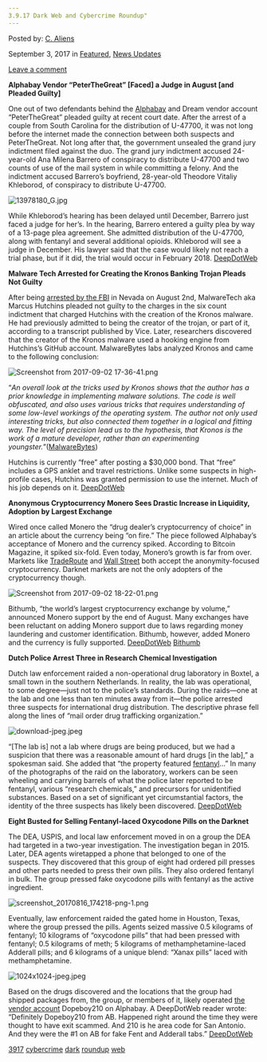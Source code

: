```yaml
---
3.9.17 Dark Web and Cybercrime Roundup"
---
```

<article class="post-listing post-22329 post type-post status-publish format-standard has-post-thumbnail hentry 
 tag-5881 tag-cybercrime tag-dark tag-roundup tag-web">
    
<div class="post-inner">
    
    
        
<span>Posted by: <a href="https://www.deepdotweb.com/author/caliens/" title="">C. Aliens </a></span>
    
    
<span>September 3, 2017</span>
<span>in <a href="https://www.deepdotweb.com/category/deepdot-news/" rel="category tag">Featured</a>, <a href="https://www.deepdotweb.com/category/news-updates/" rel="category tag">News Updates</a></span>
    
<span><a href="https://www.deepdotweb.com/2017/09/03/3-9-17-dark-web-cybercrime-roundup/#respond">Leave a comment</a></span>
</p>
<div class="clear"></div>
    
    
    
<p><strong>Alphabay Vendor “PeterTheGreat” [Faced] a Judge in August [and Pleaded Guilty]</strong></p>
<p>One out of two defendants behind the <a href="https://www.deepdotweb.com/2013/10/28/updated-llist-of-hidden-marketplaces-tor-i2p/">Alphabay</a> and Dream vendor account “PeterTheGreat” pleaded guilty at recent court date. After the arrest of a couple from South Carolina for the distribution of U-47700, it was not long before the internet made the connection between both suspects and PeterTheGreat. Not long after that, the government unsealed the grand jury indictment filed against the duo. The grand jury indictment accused 24-year-old Ana Milena Barrero of conspiracy to distribute U-47700 and two counts of use of the mail system in while committing a felony. And the indictment accused Barrero’s boyfriend, 28-year-old Theodore Vitaliy Khleborod, of conspiracy to distribute U-47700.</p>
<p><img class="wp-image-22330" src="/imgs/2017/09/13978180_g-jpg.jpeg" alt="13978180_G.jpg" srcset="/imgs/2017/09/13978180_g-jpg.jpeg 640w, /imgs/2017/09/13978180_g-jpg-300x169.jpeg 300w" sizes="(max-width: 640px) 100vw, 640px" /></p>
<p>While Khleborod’s hearing has been delayed until December, Barrero just faced a judge for her’s. In the hearing, Barrero entered a guilty plea by way of a 13-page plea agreement. She admitted distribution of the U-47700, along with fentanyl and several additional opioids. Khleborod will see a judge in December. His lawyer said that the case would likely not reach a trial phase, but if it did, the trial would occur in February 2018. <a href="https://www.deepdotweb.com/2017/08/30/alphabay-vendor-peterthegreat-face-judge-august/">DeepDotWeb</a></p>
<p><strong>Malware Tech Arrested for Creating the Kronos Banking Trojan Pleads Not Guilty</strong></p>
<p>After being <a href="https://www.deepdotweb.com/2017/08/05/malwaretech-arrested-creating-kronos-banking-trojan/">arrested by the FBI</a> in Nevada on August 2nd, MalwareTech aka Marcus Hutchins pleaded not guilty to the charges in the six count indictment that charged Hutchins with the creation of the Kronos malware. He had previously admitted to being the creator of the trojan, or part of it, according to a transcript published by Vice. Later, researchers discovered that the creator of the Kronos malware used a hooking engine from Hutchins’s GitHub account. MalwareBytes labs analyzed Kronos and came to the following conclusion:</p>
<p><img class="wp-image-22331" src="/imgs/2017/09/screenshot-from-2017-09-02-17-36-41-png.png" alt="Screenshot from 2017-09-02 17-36-41.png" srcset="/imgs/2017/09/screenshot-from-2017-09-02-17-36-41-png.png 801w, /imgs/2017/09/screenshot-from-2017-09-02-17-36-41-png-300x190.png 300w" sizes="(max-width: 801px) 100vw, 801px" /></p>
<p>“<em>An overall look at the tricks used by Kronos shows that the author has a prior knowledge in implementing malware solutions. The code is well obfuscated, and also uses various tricks that requires understanding of some low-level workings of the operating system. The author not only used interesting tricks, but also connected them together in a logical and fitting way. The level of precision lead us to the hypothesis, that Kronos is the work of a mature developer, rather than an experimenting youngster.</em>”(<a href="https://blog.malwarebytes.com/cybercrime/2017/08/inside-kronos-malware/">MalwareBytes</a>)</p>
<p>Hutchins is currently “free” after posting a $30,000 bond. That “free” includes a GPS anklet and travel restrictions. Unlike some suspects in high-profile cases, Hutchins was granted permission to use the internet. Much of his job depends on it. <a href="https://www.deepdotweb.com/2017/08/30/malware-tech-arrested-creating-kronos-banking-trojan-pleads-not-guilty/">DeepDotWeb</a></p>
<p><strong>Anonymous Cryptocurrency Monero Sees Drastic Increase in Liquidity, Adoption by Largest Exchange</strong></p>
<p>Wired once called Monero the “drug dealer’s cryptocurrency of choice” in an article about the currency being “on fire.” The piece followed Alphabay’s acceptance of Monero and the currency spiked. According to Bitcoin Magazine, it spiked six-fold. Even today, Monero’s growth is far from over. Markets like <a href="https://www.deepdotweb.com/marketplace-directory/listing/traderoute/">TradeRoute</a> and <a href="https://www.deepdotweb.com/marketplace-directory/listing/wall-street-market/">Wall Street</a> both accept the anonymity-focused cryptocurrency. Darknet markets are not the only adopters of the cryptocurrency though.</p>
<p><img class="wp-image-22332" src="/imgs/2017/09/screenshot-from-2017-09-02-18-22-01-png.png" alt="Screenshot from 2017-09-02 18-22-01.png" srcset="/imgs/2017/09/screenshot-from-2017-09-02-18-22-01-png.png 872w, /imgs/2017/09/screenshot-from-2017-09-02-18-22-01-png-300x198.png 300w" sizes="(max-width: 872px) 100vw, 872px" /></p>
<p>Bithumb, “the world’s largest cryptocurrency exchange by volume,” announced Monero support by the end of August. Many exchanges have been reluctant on adding Monero support due to laws regarding money laundering and customer identification. Bithumb, however, added Monero and the currency is fully supported. <a href="https://www.deepdotweb.com/2017/09/02/anonymous-cryptocurrency-monero-sees-drastic-increase-liquidity-adoption-largest-exchange/">DeepDotWeb</a> <a href="https://www.bithumb.com/">Bithumb</a></p>
<p><strong>Dutch Police Arrest Three in Research Chemical Investigation</strong></p>
<p>Dutch law enforcement raided a non-operational drug laboratory in Boxtel, a small town in the southern Netherlands. In reality, the lab was operational, to some degree—just not to the police’s standards. During the raids—one at the lab and one less than ten minutes away from it—the police arrested three suspects for international drug distribution. The descriptive phrase fell along the lines of “mail order drug trafficking organization.”</p>
<p><img class="wp-image-22333" src="/imgs/2017/09/download-jpeg-jpeg.jpeg" alt="download-jpeg.jpeg" srcset="/imgs/2017/09/download-jpeg-jpeg.jpeg 694w, /imgs/2017/09/download-jpeg-jpeg-300x200.jpeg 300w" sizes="(max-width: 694px) 100vw, 694px" /></p>
<p>“[The lab is] not a lab where drugs are being produced, but we had a suspicion that there was a reasonable amount of hard drugs [in the lab],” a spokesman said. She added that “the property featured <a href="https://www.deepdotweb.com/tag/fentanyl">fentanyl</a>…” In many of the photographs of the raid on the laboratory, workers can be seen wheeling and carrying barrels of what the police later reported to be fentanyl, various “research chemicals,” and precursors for unidentified substances. Based on a set of significant yet circumstantial factors, the identity of the three suspects has likely been discovered. <a href="https://www.deepdotweb.com/2017/09/01/dutch-police-arrest-three-research-chemical-investigation/">DeepDotWeb</a></p>
<p><strong>Eight Busted for Selling Fentanyl-laced Oxycodone Pills on the Darknet</strong></p>
<p>The DEA, USPIS, and local law enforcement moved in on a group the DEA had targeted in a two-year investigation. The investigation began in 2015. Later, DEA agents wiretapped a phone that belonged to one of the suspects. They discovered that this group of eight had ordered pill presses and other parts needed to press their own pills. They also ordered fentanyl in bulk. The group pressed fake oxycodone pills with fentanyl as the active ingredient.</p>
<p><img class="wp-image-22334" src="/imgs/2017/09/screenshot_20170816_174218-png-1-png.png" alt="screenshot_20170816_174218-png-1.png" srcset="/imgs/2017/09/screenshot_20170816_174218-png-1-png.png 744w, /imgs/2017/09/screenshot_20170816_174218-png-1-png-300x150.png 300w, /imgs/2017/09/screenshot_20170816_174218-png-1-png-660x330.png 660w" sizes="(max-width: 744px) 100vw, 744px" /></p>
<p>Eventually, law enforcement raided the gated home in Houston, Texas, where the group pressed the pills. Agents seized massive 0.5 kilograms of fentanyl; 10 kilograms of “oxycodone pills” that had been pressed with fentanyl; 0.5 kilograms of meth; 5 kilograms of methamphetamine-laced Adderall pills; and 6 kilograms of a unique blend: “Xanax pills” laced with methamphetamine.</p>
<p><img class="wp-image-22335" src="/imgs/2017/09/1024x1024-jpeg-jpeg.jpeg" alt="1024x1024-jpeg.jpeg" srcset="/imgs/2017/09/1024x1024-jpeg-jpeg.jpeg 1024w, /imgs/2017/09/1024x1024-jpeg-jpeg-300x226.jpeg 300w" sizes="(max-width: 1024px) 100vw, 1024px" /></p>
<p>Based on the drugs discovered and the locations that the group had shipped packages from, the group, or members of it, likely operated <a href="https://www.deepdotweb.com/tag/vendor/">the vendor account</a> Dopeboy210 on Alphabay. A DeepDotWeb reader wrote: “Definitely Dopeboy210 from AB. Happened right around the time they were thought to have exit scammed. And 210 is he area code for San Antonio. And they were the #1 on AB for fake Fent and Adderall tabs.” <a href="https://www.deepdotweb.com/2017/08/29/eight-busted-selling-fentanyl-laced-oxycodone-pills-darknet/">DeepDotWeb</a></p>
    
    
</div><!-- .entry /-->
<a href="https://www.deepdotweb.com/tag/3917/" rel="tag">3917</a> <a href="https://www.deepdotweb.com/tag/cybercrime/" rel="tag">cybercrime</a> <a href="https://www.deepdotweb.com/tag/dark/" rel="tag">dark</a> <a href="https://www.deepdotweb.com/tag/roundup/" rel="tag">roundup</a> <a href="https://www.deepdotweb.com/tag/web/" rel="tag">web</a></span>				<span style="display:none" class="updated">2017-09-03</span>
<div style="display:none" class="vcard author" itemprop="author" itemscope itemtype="http://schema.org/Person"><strong class="fn" itemprop="name"><a href="https://www.deepdotweb.com/author/caliens/" title="Posts by C. Aliens" rel="author">C. Aliens</a></strong></div>
    
    
</div><!-- .post-inner -->
</article><!-- .post-listing -->

